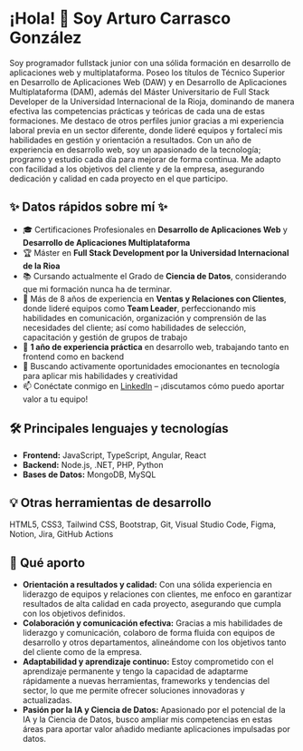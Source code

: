 # ¡Hola! 👋 Soy Arturo Carrasco González


Soy programador fullstack junior con una sólida formación en desarrollo de aplicaciones web y multiplataforma. Poseo los títulos de Técnico Superior en Desarrollo de Aplicaciones Web (DAW) y en Desarrollo de Aplicaciones Multiplataforma (DAM), además del Máster Universitario de Full Stack Developer de la Universidad Internacional de la Rioja, dominando de manera efectiva las competencias prácticas y teóricas de cada una de estas formaciones. Me destaco de otros perfiles junior gracias a mi experiencia laboral previa en un sector diferente, donde lideré equipos y fortalecí mis habilidades en gestión y orientación a resultados. Con un año de experiencia en desarrollo web, soy un apasionado de la tecnología; programo y estudio cada día para mejorar de forma continua. Me adapto con facilidad a los objetivos del cliente y de la empresa, asegurando dedicación y calidad en cada proyecto en el que participo.

## ✨ Datos rápidos sobre mí ✨
- 🎓 Certificaciones Profesionales en **Desarrollo de Aplicaciones Web** y **Desarrollo de Aplicaciones Multiplataforma**
- 🏆 Máster en **Full Stack Development por la Universidad Internacional de la Rioa**
- 📚 Cursando actualmente el Grado de **Ciencia de Datos**, considerando que mi formación nunca ha de terminar. 
- 💼 Más de 8 años de experiencia en **Ventas y Relaciones con Clientes**, donde lideré equipos como **Team Leader**, perfeccionando mis habilidades en comunicación, organización y comprensión de las necesidades del cliente; así como habilidades de selección, capacitación y gestión de grupos de trabajo
- 🔨 **1 año de experiencia práctica** en desarrollo web, trabajando tanto en frontend como en backend
- 🔭 Buscando activamente oportunidades emocionantes en tecnología para aplicar mis habilidades y creatividad
- 📫 Conéctate conmigo en [LinkedIn](https://www.linkedin.com/in/arturo-carrasco-gonzález) – ¡discutamos cómo puedo aportar valor a tu equipo!

## 🛠️ Principales lenguajes y tecnologías
- **Frontend:** JavaScript, TypeScript, Angular, React
- **Backend:** Node.js, .NET, PHP, Python
- **Bases de Datos:** MongoDB, MySQL

## 💡 Otras herramientas de desarrollo
HTML5, CSS3, Tailwind CSS, Bootstrap, Git, Visual Studio Code, Figma, Notion, Jira, GitHub Actions

## 🌟 Qué aporto
- **Orientación a resultados y calidad:** Con una sólida experiencia en liderazgo de equipos y relaciones con clientes, me enfoco en garantizar resultados de alta calidad en cada proyecto, asegurando que cumpla con los objetivos definidos.
- **Colaboración y comunicación efectiva:** Gracias a mis habilidades de liderazgo y comunicación, colaboro de forma fluida con equipos de desarrollo y otros departamentos, alineándome con los objetivos tanto del cliente como de la empresa.
- **Adaptabilidad y aprendizaje continuo:** Estoy comprometido con el aprendizaje permanente y tengo la capacidad de adaptarme rápidamente a nuevas herramientas, frameworks y tendencias del sector, lo que me permite ofrecer soluciones innovadoras y actualizadas.
- **Pasión por la IA y Ciencia de Datos:** Apasionado por el potencial de la IA y la Ciencia de Datos, busco ampliar mis competencias en estas áreas para aportar valor añadido mediante aplicaciones impulsadas por datos.


